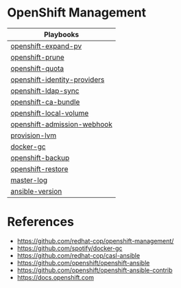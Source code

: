 # OpenShift Management


|Playbooks                                               |
|--------------------------------------------------------|
|[openshift-expand-pv](./playbooks/openshift-expand-pv/README.md)|
|[openshift-prune](./playbooks/openshift-prune/README.md)|
|[openshift-quota](./playbooks/openshift-quota/README.md)|
|[openshift-identity-providers](./playbooks/openshift-identity-providers/README.md)|
|[openshift-ldap-sync](./playbooks/openshift-ldap-sync/README.md)|
|[openshift-ca-bundle](./playbooks/openshift-ca-bundle/README.md)|
|[openshift-local-volume](./playbooks/openshift-local-volume/README.md)|
|[openshift-admission-webhook](./playbooks/openshift-admission-webhook/README.md)|
|[provision-lvm](./playbooks/provision-lvm/README.md)|
|[docker-gc](./playbooks/docker-gc/README.md)|
|[openshift-backup](playbooks/openshift-backup/README.md)|
|[openshift-restore](playbooks/openshift-restore/README.md)|
|[master-log](playbooks/master-log/README.md)|
|[ansible-version](playbooks/ansible-version/README.md)|

# References

* https://github.com/redhat-cop/openshift-management/
* https://github.com/spotify/docker-gc
* https://github.com/redhat-cop/casl-ansible
* https://github.com/openshift/openshift-ansible
* https://github.com/openshift/openshift-ansible-contrib
* https://docs.openshift.com
